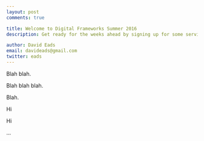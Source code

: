 ```yaml
---
layout: post
comments: true

title: Welcome to Digital Frameworks Summer 2016
description: Get ready for the weeks ahead by signing up for some services.

author: David Eads
email: davideads@gmail.com
twitter: eads
---
```



Blah blah.

Blah blah blah.

Blah.

<div class="row">
    <div class="col-md-6">
        <p>Hi</p>
    </div>
    <div class="col-md-6">
        <p>Hi</p>
    </div>
</div>

<div class="well well-sm">...</div>
